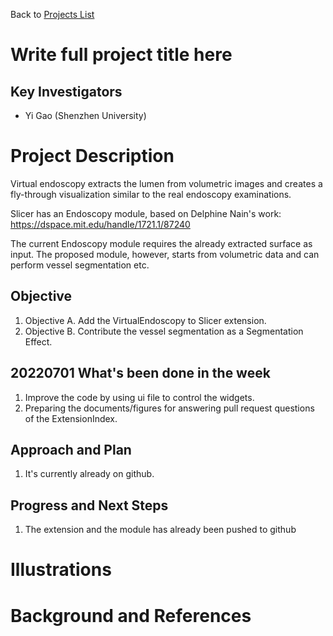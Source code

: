 Back to [Projects List](../../README.md#ProjectsList)

# Write full project title here

## Key Investigators

- Yi Gao (Shenzhen University)

# Project Description

<!-- Add a short paragraph describing the project. -->

Virtual endoscopy extracts the lumen from volumetric images and creates a fly-through visualization similar to the real endoscopy examinations.

Slicer has an Endoscopy module, based on Delphine Nain's work:
https://dspace.mit.edu/handle/1721.1/87240

The current Endoscopy module requires the already extracted surface as input. The proposed module, however, starts from volumetric data and can perform vessel segmentation etc.


## Objective

<!-- Describe here WHAT you would like to achieve (what you will have as end result). -->

1. Objective A. Add the VirtualEndoscopy to Slicer extension.
1. Objective B. Contribute the vessel segmentation as a Segmentation Effect.

## 20220701 What's been done in the week
1. Improve the code by using ui file to control the widgets.
1. Preparing the documents/figures for answering pull request questions of the ExtensionIndex.

## Approach and Plan

<!-- Describe here HOW you would like to achieve the objectives stated above. -->

1. It's currently already on github. 

## Progress and Next Steps

<!-- Update this section as you make progress, describing of what you have ACTUALLY DONE. If there are specific steps that you could not complete then you can describe them here, too. -->

1. The extension and the module has already been pushed to github

# Illustrations

<!-- Add pictures and links to videos that demonstrate what has been accomplished.
![Description of picture](Example2.jpg)
![Some more images](Example2.jpg)
-->


# Background and References

<!-- If you developed any software, include link to the source code repository. If possible, also add links to sample data, and to any relevant publications. -->


